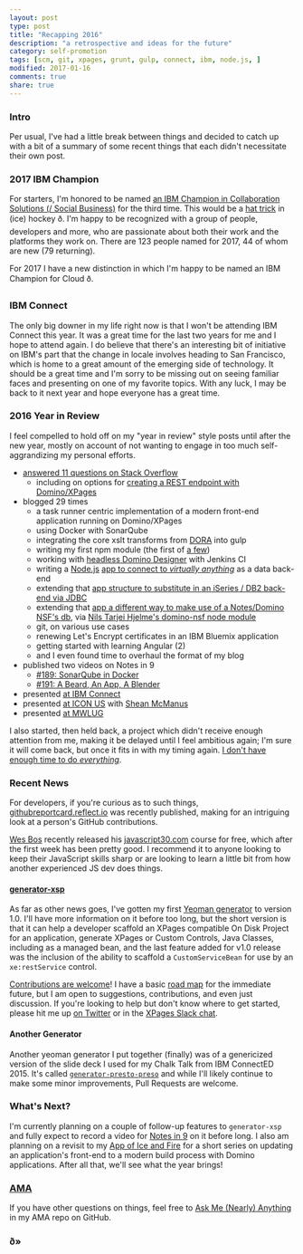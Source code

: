 ```yaml
---
layout: post
type: post
title: "Recapping 2016"
description: "a retrospective and ideas for the future"
category: self-promotion
tags: [scm, git, xpages, grunt, gulp, connect, ibm, node.js, ]
modified: 2017-01-16
comments: true
share: true
---
```


### Intro

Per usual, I've had a little break between things and decided to catch up with a bit of a summary of some recent things that each didn't necessitate their own post.

### 2017 IBM Champion

For starters, I'm honored to be named [an IBM Champion in Collaboration Solutions (/ Social Business)](https://www.ibm.com/developerworks/community/blogs/762e655e-e86c-4624-9662-ee81c6874de1/entry/Introducing_the_2017_IBM_Champions) for the third time. This would be a [hat trick](https://en.wikipedia.org/wiki/Hat-trick) in (ice) hockey ð. I'm happy to be recognized with a group of people, developers and more, who are passionate about both their work and the platforms they work on. There are 123 people named for 2017, 44 of whom are new (79 returning).

For 2017 I have a new distinction in which I'm happy to be named an IBM Champion for Cloud ð.
<figure class="center">
  <amp-img src="/assets/images/post_images/GotThatGoingForMe.jpg"
  alt="So I've Got That Going for Me, Which is Nice"
  width="400" height="225"
  layout="responsive"></amp-img>
</figure>

### IBM Connect

The only big downer in my life right now is that I won't be attending IBM Connect this year. It was a great time for the last two years for me and I hope to attend again. I do believe that there's an interesting bit of initiative on IBM's part that the change in locale involves heading to San Francisco, which is home to a great amount of the emerging side of technology. It should be a great time and I'm sorry to be missing out on seeing familiar faces and presenting on one of my favorite topics. With any luck, I may be back to it next year and hope everyone has a great time.

### 2016 Year in Review

I feel compelled to hold off on my "year in review" style posts until after the new year, mostly on account of not wanting to engage in too much self-aggrandizing my personal efforts.

- [answered 11 questions on Stack Overflow](http://stackoverflow.com/search?q=user%3A1720082+created%3A2016)
  - including on options for [creating a REST endpoint with Domino/XPages](http://stackoverflow.com/questions/36062424/basic-rest-service-for-my-xpage-application/36064707#36064707)
- blogged 29 times
  - a task runner centric implementation of a modern front-end application running on Domino/XPages
  - using Docker with SonarQube
  - integrating the core xslt transforms from [DORA](https://github.com/camac/dora) into gulp
  - writing my first npm module (the first of [a few](https://www.npmjs.com/~edm00se))
  - working with [headless Domino Designer](https://www-10.lotus.com/ldd/ddwiki.nsf/dx/Headless_Designer_Wiki) with Jenkins CI
  - writing a [Node.js](https://nodejs.org/en/) [app to connect to _virtually anything_](https://github.com/edm00se/express-app-fun) as a data back-end
  - extending that [app structure to substitute in an iSeries / DB2 back-end via JDBC](https://github.com/edm00se/express-app-fun/tree/iseries)
  - extending that [app a different way to make use of a Notes/Domino NSF's db](https://github.com/edm00se/express-app-fun/tree/domino), via [Nils Tarjei Hjelme's domino-nsf node module](https://github.com/nthjelme/nodejs-domino)
  - git, on various use cases
  - renewing Let's Encrypt certificates in an IBM Bluemix application
  - getting started with learning Angular (2)
  - and I even found time to overhaul the format of my blog
- published two videos on Notes in 9
  - [#189: SonarQube in Docker](http://www.notesin9.com/2016/02/24/notes-in-9-189-introduction-to-sonarqube-with-a-side-of-docker/)
  - [#191: A Beard, An App, A Blender](http://www.notesin9.com/2016/06/28/notesin9-191-a-beard-an-app-and-a-blender/)
- presented [at IBM Connect](https://github.com/edm00se/BeardAppBlender#readme)
- presented [at ICON US](https://github.com/edm00se/beer-debt-mk2#readme) with [Shean McManus](https://twitter.com/sheanpmcmanus)
- presented [at MWLUG](https://github.com/edm00se/BP101-A-Modernized-Developer-Workflow-With-Domino-and-XPages#readme)

I also started, then held back, a project which didn't receive enough attention from me, making it be delayed until I feel ambitious again; I'm sure it will come back, but once it fits in with my timing again. [I don't have enough time to do _everything_](https://github.com/edm00se/ama/issues/1).

### Recent News

For developers, if you're curious as to such things, [githubreportcard.reflect.io](https://githubreportcard.reflect.io/) was recently published, making for an intriguing look at a person's GitHub contributions.

[Wes Bos](http://wesbos.com/) recently released his [javascript30.com](https://javascript30.com/) course for free, which after the first week has been pretty good. I recommend it to anyone looking to keep their JavaScript skills sharp or are looking to learn a little bit from how another experienced JS dev does things.

#### [generator-xsp](https://github.com/edm00se/generator-xsp)

As far as other news goes, I've gotten my first [Yeoman generator](http://yeoman.io/) to version 1.0. I'll have more information on it before too long, but the short version is that it can help a developer scaffold an XPages compatible On Disk Project for an application, generate XPages or Custom Controls, Java Classes, including as a managed bean, and the last feature added for v1.0 release was the inclusion of the ability to scaffold a `CustomServiceBean` for use by an `xe:restService` control.

<a href="https://npmjs.org/package/generator-xsp">
  <amp-img src="https://nodei.co/npm/generator-xsp.png?downloads=true&downloadRank=true&stars=true"
    width="391"
    height="61"
    layout="fixed"
    alt="NPM badge"></amp-img></a>

[Contributions are welcome](https://github.com/edm00se/generator-xsp/blob/master/CONTRIBUTING.md#contributing)! I have a basic [road map](https://waffle.io/edm00se/generator-xsp) for the immediate future, but I am open to suggestions, contributions, and even just discussion. If you're looking to help but don't know where to get started, please hit me up [on Twitter](https://twitter.com/edm00se) or in the [XPages Slack chat](https://twitter.com/edm00se).

#### Another Generator

Another yeoman generator I put together (finally) was of a genericized version of the slide deck I used for my Chalk Talk from IBM ConnectED 2015. It's called [`generator-presto-preso`](https://github.com/edm00se/generator-presto-preso) and while I'll likely continue to make some minor improvements, Pull Requests are welcome.

### What's Next?

I'm currently planning on a couple of follow-up features to `generator-xsp` and fully expect to record a video for [Notes in 9](http://www.notesin9.com/) on it before long. I also am planning on a revisit to my [App of Ice and Fire](https://github.com/edm00se/AnAppOfIceAndFire) for a short series on updating an application's front-end to a modern build process with Domino applications. After all that, we'll see what the year brings!

### [AMA](https://github.com/edm00se/ama#readme)

If you have other questions on things, feel free to [Ask Me (Nearly) Anything](https://github.com/edm00se/ama#readme) in my AMA repo on GitHub.

### ð»

[npm-url]: https://npmjs.org/package/generator-xsp
